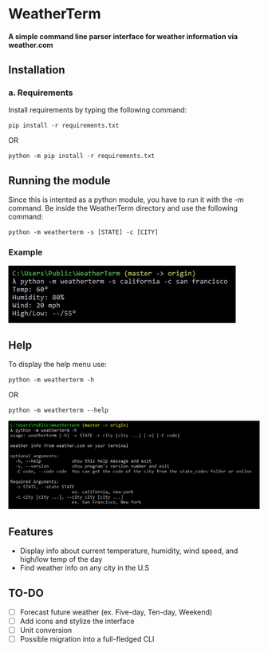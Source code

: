 # WeatherTerm
#### A simple command line parser interface for weather information via weather.com

## Installation 
### a. Requirements
Install requirements by typing the following command:

```
pip install -r requirements.txt
```
OR
```
python -m pip install -r requirements.txt
```

## Running the module
Since this is intented as a python module, you have to run it with the -m command. Be inside the WeatherTerm directory and use the following command:
```
python -m weatherterm -s [STATE] -c [CITY]
```
### Example
![](testimages/example.JPG)

## Help 
To display the help menu use:
```
python -m weatherterm -h
```
OR
```
python -m weatherterm --help
```
![](testimages/help.PNG)

## Features
* Display info about current temperature, humidity, wind speed, and high/low temp of the day
* Find weather info on any city in the U.S 

## TO-DO
- [ ] Forecast future weather (ex. Five-day, Ten-day, Weekend)
- [ ] Add icons and stylize the interface
- [ ] Unit conversion
- [ ] Possible migration into a full-fledged CLI
